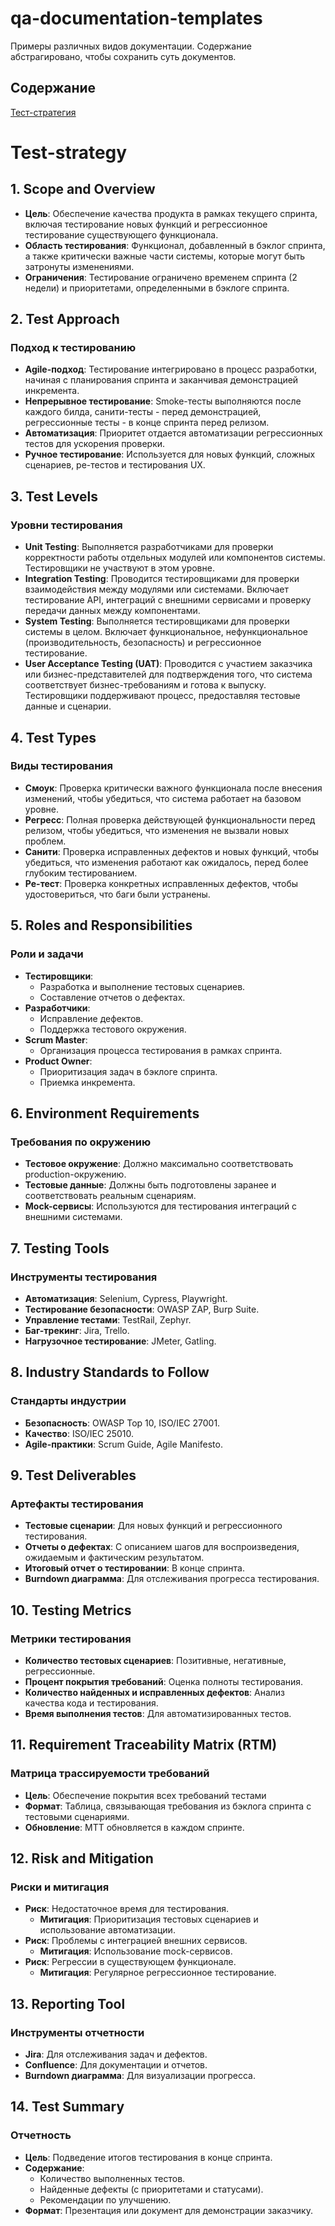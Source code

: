 # qa-documentation-templates
Примеры различных видов документации. Содержание абстрагировано, чтобы сохранить суть документов. 

## Содержание
[Тест-стратегия](https://github.com/fuwinski/qa-documentation-templates/edit/main/README.md#test-strategy)
# Test-strategy

## 1. Scope and Overview

- **Цель**: Обеспечение качества продукта в рамках текущего спринта, включая тестирование новых функций и регрессионное тестирование существующего функционала.
- **Область тестирования**: Функционал, добавленный в бэклог спринта, а также критически важные части системы, которые могут быть затронуты изменениями.
- **Ограничения**: Тестирование ограничено временем спринта (2 недели) и приоритетами, определенными в бэклоге спринта.

## 2. Test Approach
### Подход к тестированию
  
- **Agile-подход**: Тестирование интегрировано в процесс разработки, начиная с планирования спринта и заканчивая демонстрацией инкремента.
- **Непрерывное тестирование**: Smoke-тесты выполняются после каждого билда, санити-тесты - перед демонстрацией, регрессионные тесты - в конце спринта перед релизом.
- **Автоматизация**: Приоритет отдается автоматизации регрессионных тестов для ускорения проверки.
- **Ручное тестирование**: Используется для новых функций, сложных сценариев, ре-тестов и тестирования UX.

## 3. Test Levels
### Уровни тестирования

-   **Unit Testing**: Выполняется разработчиками для проверки корректности работы отдельных модулей или компонентов системы. Тестировщики не участвуют в этом уровне.    
-   **Integration Testing**: Проводится тестировщиками для проверки взаимодействия между модулями или системами. Включает тестирование API, интеграций с внешними сервисами и проверку передачи данных между компонентами. 
-   **System Testing**: Выполняется тестировщиками для проверки системы в целом. Включает функциональное, нефункциональное (производительность, безопасность) и регрессионное тестирование.
-   **User Acceptance Testing (UAT)**: Проводится с участием заказчика или бизнес-представителей для подтверждения того, что система соответствует бизнес-требованиям и готова к выпуску. Тестировщики поддерживают процесс, предоставляя тестовые данные и сценарии.

## 4. Test Types
### Виды тестирования
  
- **Смоук**: Проверка критически важного функционала после внесения изменений, чтобы убедиться, что система работает на базовом уровне.
- **Регресс**: Полная проверка действующей функциональности перед релизом, чтобы убедиться, что изменения не вызвали новых проблем.
- **Санити**: Проверка исправленных дефектов и новых функций, чтобы убедиться, что изменения работают как ожидалось, перед более глубоким тестированием.
- **Ре-тест**: Проверка конкретных исправленных дефектов, чтобы удостовериться, что баги были устранены.
  

## 5. Roles and Responsibilities
### Роли и задачи

- **Тестировщики**:
	- Разработка и выполнение тестовых сценариев.
	- Составление отчетов о дефектах.
- **Разработчики**:
	- Исправление дефектов.
	- Поддержка тестового окружения.
- **Scrum Master**:
	- Организация процесса тестирования в рамках спринта.
- **Product Owner**:
	- Приоритизация задач в бэклоге спринта.
	- Приемка инкремента.


## 6. Environment Requirements
### Требования по окружению

- **Тестовое окружение**: Должно максимально соответствовать production-окружению.
- **Тестовые данные**: Должны быть подготовлены заранее и соответствовать реальным сценариям.
- **Mock-сервисы**: Используются для тестирования интеграций с внешними системами.


## 7. Testing Tools
### Инструменты тестирования

- **Автоматизация**: Selenium, Cypress, Playwright.
- **Тестирование безопасности**: OWASP ZAP, Burp Suite.
- **Управление тестами**: TestRail, Zephyr.
- **Баг-трекинг**: Jira, Trello.
- **Нагрузочное тестирование**: JMeter, Gatling.

  
## 8. Industry Standards to Follow
### Стандарты индустрии

- **Безопасность**: OWASP Top 10, ISO/IEC 27001.
- **Качество**: ISO/IEC 25010.
- **Agile-практики**: Scrum Guide, Agile Manifesto.


## 9. Test Deliverables
### Артефакты тестирования
  
- **Тестовые сценарии**: Для новых функций и регрессионного тестирования.
- **Отчеты о дефектах**: С описанием шагов для воспроизведения, ожидаемым и фактическим результатом.
- **Итоговый отчет о тестировании**: В конце спринта.
- **Burndown диаграмма**: Для отслеживания прогресса тестирования.
  

## 10. Testing Metrics
### Метрики тестирования
  
- **Количество тестовых сценариев**: Позитивные, негативные, регрессионные.
- **Процент покрытия требований**: Оценка полноты тестирования.
- **Количество найденных и исправленных дефектов**: Анализ качества кода и тестирования.
- **Время выполнения тестов**: Для автоматизированных тестов.


## 11. Requirement Traceability Matrix (RTM)
### Матрица трассируемости требований
  
- **Цель**: Обеспечение покрытия всех требований тестами
- **Формат**: Таблица, связывающая требования из бэклога спринта с тестовыми сценариями.
- **Обновление**: МТТ обновляется в каждом спринте.
  

## 12. Risk and Mitigation
### Риски и митигация 

- **Риск**: Недостаточное время для тестирования.
  - **Митигация**: Приоритизация тестовых сценариев и использование автоматизации.
- **Риск**: Проблемы с интеграцией внешних сервисов.
  - **Митигация**: Использование mock-сервисов.
- **Риск**: Регрессии в существующем функционале.
  - **Митигация**: Регулярное регрессионное тестирование.


## 13. Reporting Tool
### Инструменты отчетности

- **Jira**: Для отслеживания задач и дефектов.
- **Confluence**: Для документации и отчетов.
- **Burndown диаграмма**: Для визуализации прогресса.


## 14. Test Summary
### Отчетность
  
- **Цель**: Подведение итогов тестирования в конце спринта.
- **Содержание**:
	- Количество выполненных тестов.
	- Найденные дефекты (с приоритетами и статусами).
	- Рекомендации по улучшению.
- **Формат**: Презентация или документ для демонстрации заказчику.
